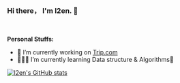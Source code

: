 ### Hi there， I'm l2en.  👋

<br/>

**Personal Stuffs:**

- 🏢 I’m currently working on [Trip.com](https://www.ctrip.com/)
- 👨🏻‍💻 I’m currently learning Data structure & Algorithms🤔

[![l2en's GitHub stats](https://github-readme-stats.vercel.app/api?username=l2en)](https://github.com/anuraghazra/github-readme-stats)
